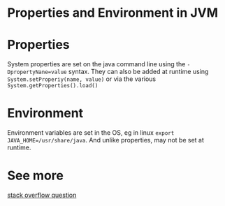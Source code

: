 ---
---

Properties and Environment in JVM
=================================

# Properties

System properties are set on the java command line using the `-DpropertyNane=value` syntax. They can also be added at runtime using `System.setProperiy(name, value)` or via the various `System.getProperties().load()`

# Environment

Environment variables are set in the OS, eg in linux `export JAVA_HOME=/usr/share/java`. And unlike properties, may not be set at runtime.

# See more

[stack overflow question](http://stackoverflow.com/questions/7054972/java-system-properties-and-environment-variables)
